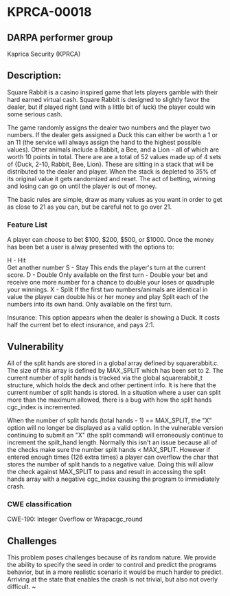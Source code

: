 # KPRCA-00018

## DARPA performer group
Kaprica Security (KPRCA)

## Description:

Square Rabbit is a casino inspired game that lets players gamble with their hard earned virtual cash. Square Rabbit is designed to slightly favor the dealer, but if played right (and with a little bit of luck) the player could win some serious cash.

The game randomly assigns the dealer two numbers and the player two numbers. If the dealer gets assigned a Duck this can either be worth a 1 or an 11 (the service will always assign the hand to the highest possible values). Other animals include a Rabbit, a Bee, and a Lion - all of which are worth 10 points in total. There are are a total of 52 values made up of 4 sets of {Duck, 2-10, Rabbit, Bee, Lion}. These are sitting in a stack that will be distributed to the dealer and player. When the stack is depleted to 35% of its original value it gets randomized and reset. The act of betting, winning and losing can go on until the player is out of money.

The basic rules are simple, draw as many values as you want in order to get as close to 21 as you can, but be careful not to go over 21.

### Feature List

A player can choose to bet $100, $200, $500, or $1000. Once the money has been bet a user is alway presented with the options to:

H - Hit  
        Get another number
S - Stay 
        This ends the player's turn at the current score.
D - Double 
        Only available on the first turn - Double your bet and receive one more number for a chance to double your loses or quadruple your winnings.
X - Split 
        If the first two numbers/animals are identical in value the player can double his or her money and play Split each of the numbers into its own hand. Only available on the first turn.

Insurance: This option appears when the dealer is showing a Duck. It costs half the current bet to elect insurance, and pays 2:1.

## Vulnerability

All of the split hands are stored in a global array defined by squarerabbit.c. The size of this array is defined by MAX_SPLIT which has been set to 2. The current number of split hands is tracked via the global squarerabbit_t structure, which holds the deck and other pertinent info. It is here that the current number of split hands is stored. In a situation where a user can split more than the maximum allowed, there is a bug with how the split hands cgc_index is incremented.

When the number of split hands (total hands - 1) == MAX_SPLIT, the "X" option will no longer be displayed as a valid option. In the vulnerable version continuing to submit an "X" (the split command) will erroneously continue to increment the spilt_hand length. Normally this isn't an issue because all of the checks make sure the number split hands < MAX_SPLIT. However if entered enough times (126 extra times) a player can overflow the char that stores the number of split hands to a negative value. Doing this will allow the check against MAX_SPLIT to pass and result in accessing the split hands array with a negative cgc_index causing the program to immediately crash. 

### CWE classification
CWE-190: Integer Overflow or Wrapacgc_round

## Challenges

This problem poses challenges because of its random nature. We provide the ability to specify the seed in order to control and predict the programs behavior, but in a more realistic scenario it would be much harder to predict. Arriving at the state that enables the crash is not trivial, but also not overly difficult. 
~
